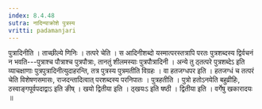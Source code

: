 ```yaml
---
index: 8.4.48
sutra: नादिन्याक्रोशे पुत्रस्य
vritti: padamanjari
---
```


 पुत्रादिनीति । ताच्छील्ये णिनिः । तत्परे चेति । स आदिनीशब्दो यस्मात्परस्तत्रापि परतः पुत्रशब्दस्य द्विर्वचनं न भवति---पुत्राश्च पौत्राश्च पुत्रपौत्राः, तानतुं शीलमस्याः पुत्रपौत्रादिनी । अन्ये तु ठ्तत्परे पुत्रशब्देऽ इति व्याचक्षाणाः पुत्रपुत्रादिनीत्युदाहरन्ति, तत्र पुत्रस्य पुत्रमतीति विग्रहः । वा हतजग्धपर इति । हतजग्धं च तत्परं चेति विशेषणसमासः, राजदन्तादित्वात् परशब्दस्य परनिपातः । पुत्रहतीति । पुत्रो हतोऽनयेति बहुव्रीहिः, ठस्वाङ्गपूर्वपदाद्वाऽ इति ङीष् । खयो द्वितीया इति । ठ्खयःऽ इति षष्ठी । द्वितीया इति । वर्गेषु खकारादयः ॥